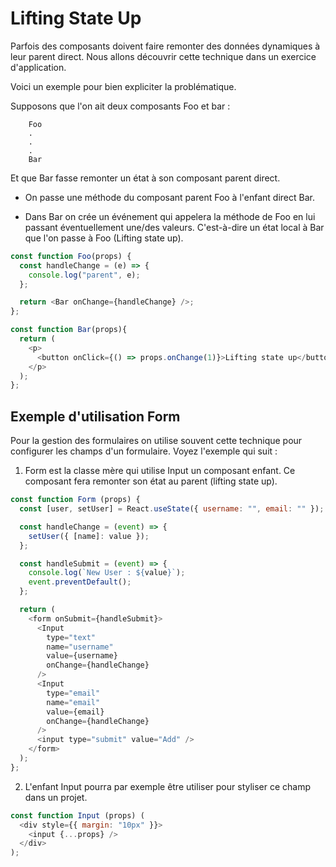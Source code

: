 # Lifting State Up

Parfois des composants doivent faire remonter des données dynamiques à leur parent direct. Nous allons découvrir cette technique dans un exercice d'application.

Voici un exemple pour bien expliciter la problématique.

Supposons que l'on ait deux composants Foo et bar :

```text
    Foo
    .
    .
    .
    Bar
```

Et que Bar fasse remonter un état à son composant parent direct.

- On passe une méthode du composant parent Foo à l'enfant direct Bar.

- Dans Bar on crée un événement qui appelera la méthode de Foo en lui passant éventuellement une/des valeurs. C'est-à-dire un état local à Bar que l'on passe à Foo (Lifting state up).

```js
const function Foo(props) {
  const handleChange = (e) => {
    console.log("parent", e);
  };

  return <Bar onChange={handleChange} />;
};

const function Bar(props){
  return (
    <p>
      <button onClick={() => props.onChange(1)}>Lifting state up</button>
    </p>
  );
};
```

## Exemple d'utilisation Form

Pour la gestion des formulaires on utilise souvent cette technique pour configurer les champs d'un formulaire. Voyez l'exemple qui suit :

1. Form est la classe mère qui utilise Input un composant enfant. Ce composant fera remonter son état au parent (lifting state up).

```js
const function Form (props) {
  const [user, setUser] = React.useState({ username: "", email: "" });

  const handleChange = (event) => {
    setUser({ [name]: value });
  };

  const handleSubmit = (event) => {
    console.log(`New User : ${value}`);
    event.preventDefault();
  };

  return (
    <form onSubmit={handleSubmit}>
      <Input
        type="text"
        name="username"
        value={username}
        onChange={handleChange}
      />
      <Input
        type="email"
        name="email"
        value={email}
        onChange={handleChange}
      />
      <input type="submit" value="Add" />
    </form>
  );
};
```

2. L'enfant Input pourra par exemple être utiliser pour styliser ce champ dans un projet.

```js
const function Input (props) (
  <div style={{ margin: "10px" }}>
    <input {...props} />
  </div>
);
```
